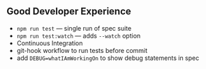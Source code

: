 ##  Good Developer Experience

* `npm run test` — single run of spec suite
* `npm run test:watch` — adds `--watch` option
* Continuous Integration
* git-hook workflow to run tests before commit
* add `DEBUG=whatIAmWorkingOn` to show debug statements in spec
